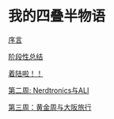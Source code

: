 # 我的四叠半物语

[序言](preface.md) <br>

[阶段性总结](summary_tillnow.md)<br>

[着陆啦！！](land.md)<br>

[第二周: Nerdtronics与ALI](week2.md)<br>

[第三周：黄金周与大阪旅行](gwoosaka.md)<br>